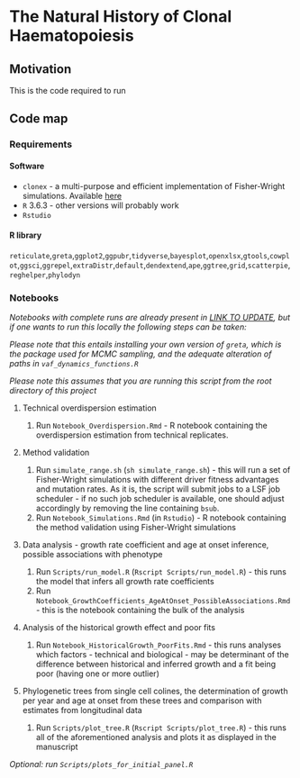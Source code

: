 # The Natural History of Clonal Haematopoiesis

## Motivation

This is the code required to run 

## Code map

### Requirements

#### Software

* `clonex` - a multi-purpose and efficient implementation of Fisher-Wright simulations. Available [here](https://github.com/josegcpa/clonex)
* `R` 3.6.3 - other versions will probably work
* `Rstudio`

#### R library

`reticulate`,`greta`,`ggplot2`,`ggpubr`,`tidyverse`,`bayesplot`,`openxlsx`,`gtools`,`cowplot`,`ggsci`,`ggrepel`,`extraDistr`,`default`,`dendextend`,`ape`,`ggtree`,`grid`,`scatterpie`,`reghelper`,`phylodyn`

### Notebooks

*Notebooks with complete runs are already present in [LINK TO UPDATE](), but if one wants to run this locally the following steps can be taken:*

*Please note that this entails installing your own version of `greta`, which is the package used for MCMC sampling, and the adequate alteration of paths in `vaf_dynamics_functions.R`*

*Please note this assumes that you are running this script from the root directory of this project*

1. Technical overdispersion estimation
    1. Run `Notebook_Overdispersion.Rmd` - R notebook containing the overdispersion estimation from technical replicates.

2. Method validation
    1. Run `simulate_range.sh` (`sh simulate_range.sh`) - this will run a set of Fisher-Wright simulations with different driver fitness advantages and mutation rates. As it is, the script will submit jobs to a LSF job scheduler - if no such job scheduler is available, one should adjust accordingly by removing the line containing `bsub`.
    2. Run `Notebook_Simulations.Rmd` (in `Rstudio`) - R notebook containing the method validation using Fisher-Wright simulations

3. Data analysis - growth rate coefficient and age at onset inference, possible associations with phenotype
    1. Run `Scripts/run_model.R` (`Rscript Scripts/run_model.R`) - this runs the model that infers all growth rate coefficients
    2. Run `Notebook_GrowthCoefficients_AgeAtOnset_PossibleAssociations.Rmd` - this is the notebook containing the bulk of the analysis

4. Analysis of the historical growth effect and poor fits
    1. Run `Notebook_HistoricalGrowth_PoorFits.Rmd` - this runs analyses which factors - technical and biological - may be determinant of the difference between historical and inferred growth and a fit being poor (having one or more outlier)

5. Phylogenetic trees from single cell colines, the determination of growth per year and age at onset from these trees and comparison with estimates from longitudinal data
    1. Run `Scripts/plot_tree.R` (`Rscript Scripts/plot_tree.R`) - this runs all of the aforementioned analysis and plots it as displayed in the manuscript

*Optional: run `Scripts/plots_for_initial_panel.R`*
